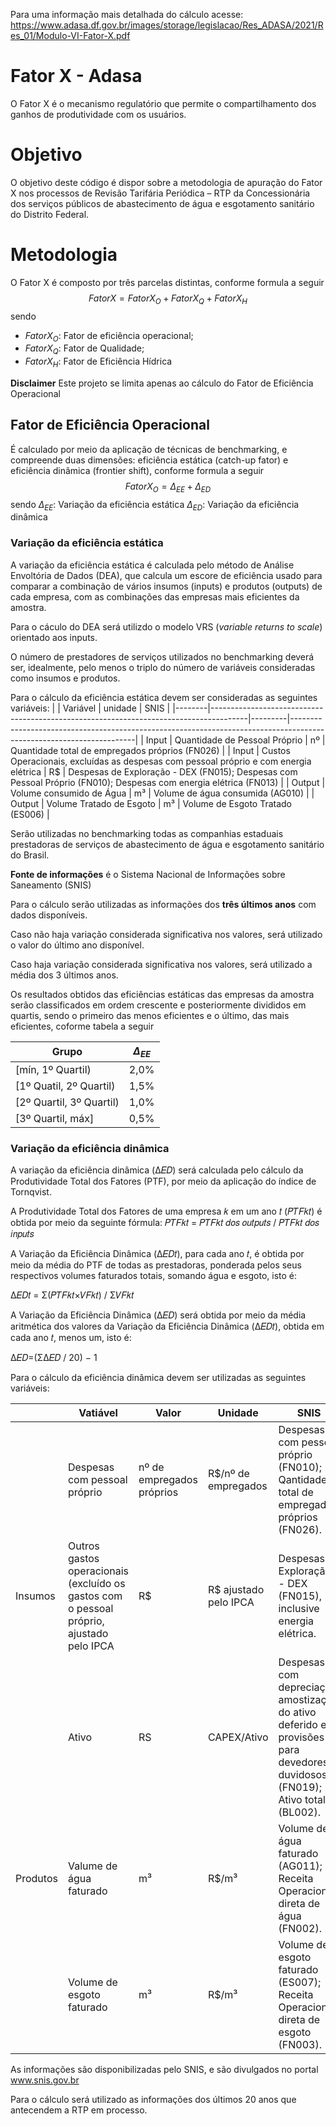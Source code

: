 Para uma informação mais detalhada do cálculo acesse:
https://www.adasa.df.gov.br/images/storage/legislacao/Res_ADASA/2021/Res_01/Modulo-VI-Fator-X.pdf

# Fator X - Adasa

O Fator X é o mecanismo regulatório que permite o compartilhamento dos ganhos de produtividade com os usuários.

# Objetivo

O objetivo deste código é dispor sobre a metodologia de apuração do Fator X nos processos de Revisão Tarifária Periódica – RTP da Concessionária dos serviços públicos de abastecimento de água e esgotamento sanitário do Distrito Federal.

# Metodologia

O Fator X é composto por três parcelas distintas, conforme formula a seguir
$$ Fator X = Fator X_O + Fator X_Q + Fator X_H$$ 
sendo
* $Fator X_O$: Fator de eficiência operacional;
* $Fator X_Q$: Fator de Qualidade;
* $Fator X_H$: Fator de Eficiência Hídrica

**Disclaimer**
Este projeto se limita apenas ao cálculo do Fator de Eficiência Operacional 

## Fator de Eficiência Operacional

É calculado por meio da aplicação de técnicas de benchmarking, e compreende duas dimensões: eficiência estática (catch-up fator) e eficiência dinâmica (frontier shift), conforme formula a seguir
$$ Fator X_O = \Delta_{EE} + \Delta_{ED} $$
sendo
$\Delta_{EE}:$ Variação da eficiência estática
$\Delta_{ED}:$ Variação da eficiência dinâmica

### Variação da eficiência estática

A variação da eficiência estática é calculada pelo método de Análise Envoltória de Dados (DEA), que calcula um escore de eficiência usado para comparar a combinação de vários insumos (inputs) e produtos (outputs) de cada empresa, com as combinações das empresas mais eficientes da amostra.

Para o cáculo do DEA será utilizdo o modelo VRS (*variable returns to scale*) orientado aos inputs. 

O número de prestadores de serviços utilizados no benchmarking deverá ser, idealmente, pelo menos o triplo do número de variáveis consideradas como insumos e produtos.

Para o cálculo da eficiência estática devem ser consideradas as seguintes variáveis:
|        | Variável                                                                              | unidade | SNIS                                                                                                                |
|--------|---------------------------------------------------------------------------------------|---------|---------------------------------------------------------------------------------------------------------------------|
| Input  | Quantidade de Pessoal Próprio                                                         | nº      | Quantidade total de empregados próprios (FN026)                                                                     |
| Input  | Custos Operacionais, excluídas as despesas com pessoal próprio e com energia elétrica | R$      | Despesas de Exploração - DEX (FN015);  Despesas com Pessoal Próprio (FN010);  Despesas com energia elétrica (FN013) |
| Output | Volume consumido de Água                                                              | m³      | Volume de água consumida (AG010)                                                                                    |
| Output | Volume Tratado de Esgoto                                                              | m³      | Volume de Esgoto Tratado (ES006)                                                                                    |

Serão utilizadas no benchmarking todas as companhias estaduais prestadoras de serviços de abastecimento de água e esgotamento sanitário do Brasil.

**Fonte de informações** é o Sistema Nacional de Informações sobre Saneamento (SNIS)

Para o cálculo serão utilizadas as informações dos **três últimos anos** com dados disponíveis.

Caso não haja variação considerada significativa nos valores, será utilizado o valor do último ano disponível.

Caso haja variação considerada significativa nos valores, será utilizado a média dos 3 últimos anos.

Os resultados obtidos das eficiências estáticas das empresas da amostra serão classificados em ordem crescente e posteriormente divididos em quartis, sendo o primeiro das menos eficientes e o último, das mais eficientes, coforme tabela a seguir

| Grupo                    | $\Delta_{EE}$ |
|--------------------------|---------------|
| [mín, 1º Quartil)        | 2,0%          |
| [1º Quatil, 2º Quartil)  | 1,5%          |
| [2º Quartil, 3º Quartil) | 1,0%          |
| [3º Quartil, máx]        | 0,5%          |

### Variação da eficiência dinâmica

A variação da eficiência dinâmica (Δ𝐸𝐷) será calculada pelo cálculo da Produtividade Total dos Fatores (PTF), por meio da aplicação do índice de Tornqvist.

A Produtividade Total dos Fatores de uma empresa 𝑘 em um ano 𝑡 (𝑃𝑇𝐹𝑘𝑡) é obtida por meio da seguinte fórmula:
𝑃𝑇𝐹𝑘𝑡 = 𝑃𝑇𝐹𝑘𝑡 𝑑𝑜𝑠 𝑜𝑢𝑡𝑝𝑢𝑡𝑠 / 𝑃𝑇𝐹𝑘𝑡 𝑑𝑜𝑠 𝑖𝑛𝑝𝑢𝑡𝑠

A Variação da Eficiência Dinâmica (Δ𝐸𝐷𝑡), para cada ano 𝑡, é obtida por meio da média do PTF de todas as prestadoras, ponderada pelos seus respectivos volumes faturados totais, somando água e esgoto, isto é:

Δ𝐸𝐷𝑡 = Σ(𝑃𝑇𝐹𝑘𝑡×𝑉𝐹𝑘𝑡) / Σ𝑉𝐹𝑘𝑡

A Variação da Eficiência Dinâmica (Δ𝐸𝐷) será obtida por meio da média aritmética dos valores da Variação da Eficiência Dinâmica (Δ𝐸𝐷𝑡), obtida em cada ano 𝑡, menos um, isto é:

Δ𝐸𝐷=(ΣΔ𝐸𝐷 / 20) − 1

Para o cálculo da eficiência dinâmica devem ser utilizadas as seguintes variáveis:

|          | Vatiável                                                                                 | Valor                     | Unidade               | SNIS                                                                                                                       |
|----------|------------------------------------------------------------------------------------------|---------------------------|-----------------------|----------------------------------------------------------------------------------------------------------------------------|
|          | Despesas com pessoal próprio                                                             | nº de empregados próprios | R$/nº de empregados   | Despesas com pessoal próprio (FN010); Qantidade total de empregados próprios (FN026).                                      |
|  Insumos | Outros gastos operacionais (excluído os gastos com o pessoal próprio, ajustado pelo IPCA | R$                        | R$ ajustado pelo IPCA | Despesas de Exploração - DEX (FN015), inclusive energia elétrica.                                                          |
|          | Ativo                                                                                    | RS                        | CAPEX/Ativo           | Despesas com depreciação, amostização do ativo deferido e provisões para devedores duvidosos (FN019); Ativo total (BL002). |
| Produtos | Valume de água faturado                                                                  | m³                        | R$/m³                 | Volume de água faturado (AG011); Receita Operacional direta de água (FN002).                                               |
|          | Volume de esgoto faturado                                                                | m³                        | R$/m³                 | Volume de esgoto faturado (ES007); Receita Operacional direta de esgoto (FN003).                                           |


As informações são disponibilizadas pelo SNIS, e são divulgados no portal
www.snis.gov.br

Para o cálculo será utilizado as informações dos últimos 20 anos que antecendem a RTP em processo.
